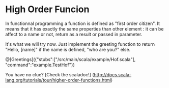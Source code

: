 # High Order Funcion


In functionnal programming a function is defined as "first order citizen". 
It means that it has exactly the same properties than other element : it can be affect to a name or not, return as a result or passed in parameter.

It's what we will try now.
Just implement the greeting function to return "Hello, [name]" if the name is defined, "who are you?" else. 


@[Greetings]({"stubs":["/src/main/scala/example/Hof.scala"], "command":"example.TestHof"})


You have no clue? [Check the scaladoc!] (http://docs.scala-lang.org/tutorials/tour/higher-order-functions.html)
